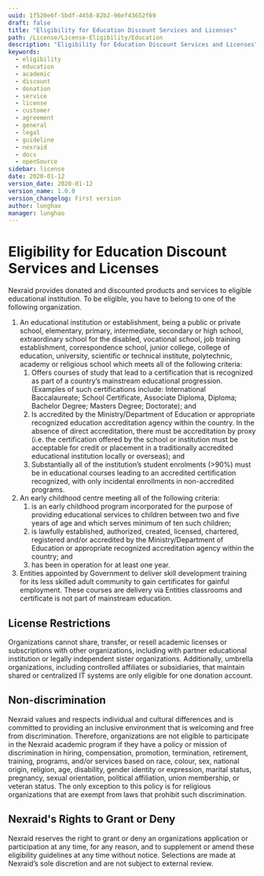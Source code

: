 ```yaml
---
uuid: 1f520e6f-5bdf-4458-82b2-96ef43652f69
draft: false
title: "Eligibility for Education Discount Services and Licenses"
path: /License/License-Eligibility/Education
description: "Eligibility for Education Discount Services and Licenses"
keywords: 
  - eligibility
  - education
  - academic
  - discount
  - donation
  - service
  - license
  - customer
  - agreement
  - general
  - legal
  - guideline
  - nexraid
  - docs
  - openSource
sidebar: license
date: 2020-01-12
version_date: 2020-01-12
version_name: 1.0.0
version_changelog: First version
author: lunghao
manager: lunghao
---
```


# Eligibility for Education Discount Services and Licenses
Nexraid provides donated and discounted products and services to eligible educational institution. To be eligible, you have to belong to one of the following organization.
1. An educational institution or establishment, being a public or private school, elementary, primary, intermediate, secondary or high school, extraordinary school for the disabled, vocational school, job training establishment, correspondence school, junior college, college of education, university, scientific or technical institute, polytechnic, academy or religious school which meets all of the following criteria:
   1. Offers courses of study that lead to a certification that is recognized as part of a country’s mainstream educational progression.  (Examples of such certifications include: International Baccalaureate; School Certificate, Associate Diploma, Diploma; Bachelor Degree; Masters Degree; Doctorate); and
   2. Is accredited by the Ministry/Department of Education or appropriate recognized education accreditation agency within the country.  In the absence of direct accreditation, there must be accreditation by proxy (i.e. the certification offered by the school or institution must be acceptable for credit or placement in a traditionally accredited educational institution locally or overseas); and
   3. Substantially all of the institution’s student enrolments (>90%) must be in educational courses leading to an accredited certification recognized, with only incidental enrollments in non-accredited programs.
2. An early childhood centre meeting all of the following criteria:
   1. is an early childhood program incorporated for the purpose of providing educational services to children between two and five years of age and which serves minimum of ten such children;
   2. is lawfully established, authorized, created, licensed, chartered, registered and/or accredited by the Ministry/Department of Education or appropriate recognized accreditation agency within the country; and
   3. has been in operation for at least one year.
3. Entities appointed by Government to deliver skill development training for its less skilled adult community to gain certificates for gainful employment. These courses are delivery via Entities classrooms and certificate is not part of mainstream education.


## License Restrictions
Organizations cannot share, transfer, or resell academic licenses or subscriptions with other organizations, including with partner educational institution or legally independent sister organizations. Additionally, umbrella organizations, including controlled affiliates or subsidiaries, that maintain shared or centralized IT systems are only eligible for one donation account.

## Non-discrimination
Nexraid values and respects individual and cultural differences and is committed to providing an inclusive environment that is welcoming and free from discrimination. Therefore, organizations are not eligible to participate in the Nexraid academic program if they have a policy or mission of discrimination in hiring, compensation, promotion, termination, retirement, training, programs, and/or services based on race, colour, sex, national origin, religion, age, disability, gender identity or expression, marital status, pregnancy, sexual orientation, political affiliation, union membership, or veteran status. The only exception to this policy is for religious organizations that are exempt from laws that prohibit such discrimination.

## Nexraid's Rights to Grant or Deny
Nexraid reserves the right to grant or deny an organizations application or participation at any time, for any reason, and to supplement or amend these eligibility guidelines at any time without notice. Selections are made at Nexraid’s sole discretion and are not subject to external review.
